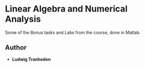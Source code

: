 # Linear Algebra and Numerical Analysis
 Some of the Bonus tasks and Labs from the course, done in Matlab.

## Author
* **Ludwig Tranheden**
